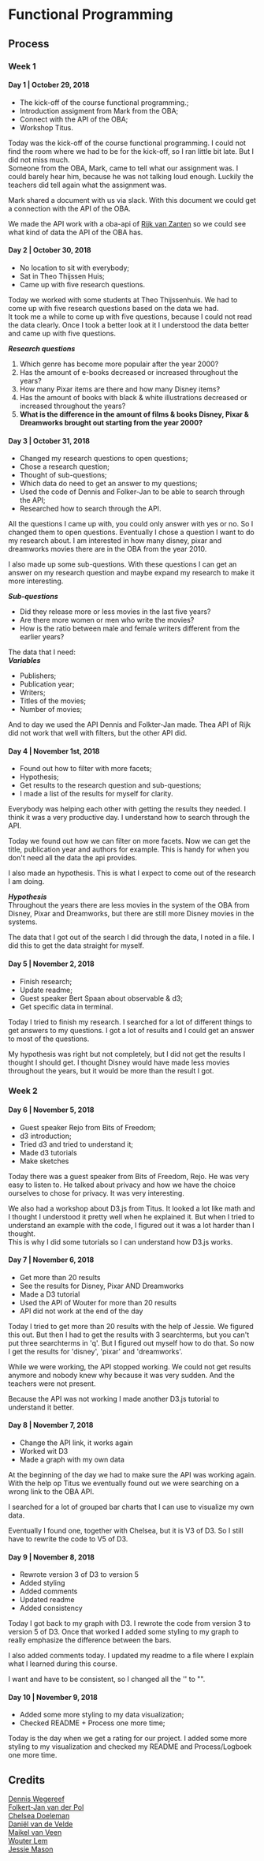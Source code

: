 # Functional Programming

## Process

### Week 1
#### Day 1 | October 29, 2018
* The kick-off of the course functional programming.;
* Introduction assigment from Mark from the OBA;
* Connect with the API of the OBA;
* Workshop Titus.

Today was the kick-off of the course functional programming. I could not find the room where we had to be for the kick-off, so I ran little bit late. But I did not miss much.  
Someone from the OBA, Mark, came to tell what our assignment was. I could barely hear him, because he was not talking loud enough. Luckily the teachers did tell again what the assignment was.

Mark shared a document with us via slack. With this document we could get a connection with the API of the OBA.

We made the API work with a oba-api of [Rijk van Zanten](https://github.com/rijkvanzanten/node-oba-api) so we could see what kind of data the API of the OBA has.

#### Day 2 | October 30, 2018
* No location to sit with everybody;
* Sat in Theo Thijssen Huis;
* Came up with five research questions.

Today we worked with some students at Theo Thijssenhuis. We had to come up with five research questions based on the data we had.  
It took me a while to come up with five questions, because I could not read the data clearly. Once I took a better look at it I understood the data better and came up with five questions.

__*Research questions*__
1. Which genre has become more populair after the year 2000?
2. Has the amount of e-books decreased or increased throughout the years?
3. How many Pixar items are there and how many Disney items?
4. Has the amount of books with black & white illustrations decreased or increased throughout the years?
5. __What is the difference in the amount of films & books Disney, Pixar & Dreamworks brought out starting from the year 2000?__

#### Day 3 | October 31, 2018

* Changed my research questions to open questions;
* Chose a research question;
* Thought of sub-questions;
* Which data do need to get an answer to my questions;
* Used the code of Dennis and Folker-Jan to be able to search through the API;
* Researched how to search through the API.

All the questions I came up with, you could only answer with yes or no. So I changed them to open questions. Eventually I chose a question I want to do my research about. I am interested in how many disney, pixar and dreamworks movies there are in the OBA from the year 2010.

I also made up some sub-questions. With these questions I can get an answer on my research question and maybe expand my research to make it more interesting.

__*Sub-questions*__
 * Did they release more or less movies in the last five years?
 * Are there more women or men who write the movies?
 * How is the ratio between male and female writers different from the earlier years?

The data that I need:  
__*Variables*__
  * Publishers;
  * Publication year;
  * Writers;
  * Titles of the movies;
  * Number of movies;

And to day we used the API Dennis and Folkter-Jan made. Thea API of Rijk did not work that well with filters, but the other API did.


#### Day 4 | November 1st, 2018

* Found out how to filter with more facets;
* Hypothesis;
* Get results to the research question and sub-questions;
* I made a list of the results for myself for clarity.

Everybody was helping each other with getting the results they needed.
I think it was a very productive day.
I understand how to search through the API.

Today we found out how we can filter on more facets. Now we can get the title, publication year and authors for example. This is handy for when you don't need all the data the api provides.

I also made an hypothesis. This is what I expect to come out of the research I am doing.

__*Hypothesis*__  
Throughout the years there are less movies in the system of the OBA from Disney, Pixar and Dreamworks, but there are still more Disney movies in the systems.

The data that I got out of the search I did through the data, I noted in a file. I did this to get the data straight for myself.

#### Day 5 | November 2, 2018

* Finish research;
* Update readme;
* Guest speaker Bert Spaan about observable & d3;
* Get specific data in terminal.

Today I tried to finish my research. I searched for a lot of different things to get answers to my questions. I got a lot of results and I could get an answer to most of the questions.

My hypothesis was right but not completely, but I did not get the results I thought I should get. I thought Disney would have made less movies throughout the years, but it would be more than the result I got.

### Week 2
#### Day 6 | November 5, 2018

* Guest speaker Rejo from Bits of Freedom;
* d3 introduction;
* Tried d3 and tried to understand it;
* Made d3 tutorials
* Make sketches

Today there was a guest speaker from Bits of Freedom, Rejo. He was very easy to listen to. He talked about privacy and how we have the choice ourselves to chose for privacy. It was very interesting.

We also had a workshop about D3.js from Titus. It looked a lot like math and I thought I understood it pretty well when he explained it. But when I tried to understand an example with the code, I figured out it was a lot harder than I thought.  
This is why I did some tutorials so I can understand how D3.js works.

#### Day 7 | November 6, 2018

* Get more than 20 results
* See the results for Disney, Pixar AND Dreamworks
* Made a D3 tutorial
* Used the API of Wouter for more than 20 results
* API did not work at the end of the day

Today I tried to get more than 20 results with the help of Jessie. We figured this out. But then I had to get the results with 3 searchterms, but you can't put three searchterms in 'q'. But I figured out myself how to do that. So now I get the results for 'disney', 'pixar' and 'dreamworks'.

While we were working, the API stopped working. We could not get results anymore and nobody knew why because it was very sudden. And the teachers were not present.

Because the API was not working I made another D3.js tutorial to understand it better.

#### Day 8 | November 7, 2018

* Change the API link, it works again
* Worked wit D3
* Made a graph with my own data

At the beginning of the day we had to make sure the API was working again. With the help op Titus we eventually found out we were searching on a wrong link to the OBA API.

I searched for a lot of grouped bar charts that I can use to visualize my own data.

Eventually I found one, together with Chelsea, but it is V3 of D3. So I still have to rewrite the code to V5 of D3.

#### Day 9 | November 8, 2018

* Rewrote version 3 of D3 to version 5
* Added styling
* Added comments
* Updated readme
* Added consistency

Today I got back to my graph with D3. I rewrote the code from version 3 to version 5 of D3. Once that worked I added some styling to my graph to really emphasize the difference between the bars.

I also added comments today.
I updated my readme to a file where I explain what I learned during this course.

I want and have to be consistent, so I changed all the '' to "".

#### Day 10 | November 9, 2018

* Added some more styling to my data visualization;
* Checked README + Process one more time;

Today is the day when we get a rating for our project. I added some more styling to my visualization and checked my README and Process/Logboek one more time.




## Credits
[Dennis Wegereef](https://github.com/Denniswegereef/functional-programming)  
[Folkert-Jan van der Pol](https://github.com/FJvdPol/functional-programming)  
[Chelsea Doeleman](https://github.com/chelseadoeleman/functional-programming)  
[Daniël van de Velde](https://github.com/DanielvandeVelde/functional-programming)  
[Maikel van Veen](https://github.com/Maikxx/functional-programming)  
[Wouter Lem](https://github.com/maanlamp/functional-programming)  
[Jessie Mason](https://github.com/jessiemasonx/functional-programming)  
